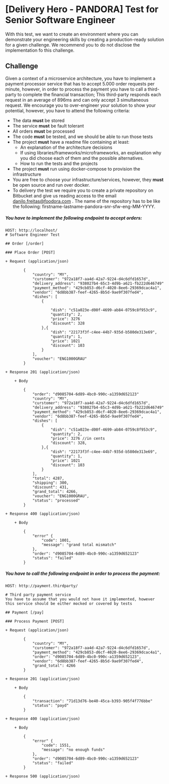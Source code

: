 
# [Delivery Hero - PANDORA] Test for Senior Software Engineer

With this test, we want to create an environment where you can demonstrate your engineering skills by creating a production-ready solution for a given challenge.  We recommend you to do not disclose the implementation fo this challenge.

## Challenge
Given a context of a microservice architecture, you have to implement a payment processor service that has to accept  5.000 order requests per minute, however, in order to process the payment you have to call a third-party to complete the financial transaction; This third-party responds each request in an average of 896ms and can only accept 3 simultaneous request. We encourage you to over-engineer your solution to show your potential, however, you have to attend the following criteria:

* The data **must** be stored
* The service **must** be fault tolerant
* All orders **must** be processed
* The code **must** be tested, and we should be able to run those tests
* The project **must** have a readme file containing at least:
	- An explanation of the architecture decisions
	- If using libraries/frameworks/microframeworks, an explanation why you did choose each of them and the possible alternatives.
	- How to run the tests and the projects
* The project **must** run using docker-compose to provision the infrastructure
* You are free to choose your infrastructure/services, however, they **must** be open source and run over docker.
* To delivery the test we require you to create a private repository on Bitbucket and give us reading access to the email danilo.freitas@foodora.com . The name of the repository has to be like the following: firstname-lastname-pandora-snr-sfw-eng-MM-YYYY.


##### You have to implement the following endpoint to accept orders:

```
HOST: http://localhost/
# Software Engineer Test

## Order [/order]

### Place Order [POST]

+ Request (application/json)

        {
            "country": "MY",
            "curstomer": "972a18f7-aa4d-42a7-9224-d4c6dfd1657d",
            "delivery_address": "938027b4-65c3-4d9b-a621-fb222d646749"
            "payment_method": "429cb853-d6cf-4020-8ee6-29369dcac4a1",
            "vendor": "6d8bb387-feef-4265-8b5d-9ae9f307fed4",
            "dishes": [
                {
                    
                    "dish": "c51a023e-d00f-4699-ab84-0759c8f953c9",
                    "quantity": 2,
                    "price": 3276
                    "discount": 328
                },{
                    "dish": "22173f3f-c4ee-44b7-935d-b580de313e69",
                    "quantity": 1,
                    "price": 1021
                    "discount": 103
                }
            ],
            "voucher": "ENG1000GRAU"
        }

+ Response 201 (application/json)

    + Body

        {
            "order": "d9085704-6d89-4bc0-990c-a1359d652123"
            "country": "MY",
            "curstomer": "972a18f7-aa4d-42a7-9224-d4c6dfd1657d",
            "delivery_address": "938027b4-65c3-4d9b-a621-fb222d646749"
            "payment_method": "429cb853-d6cf-4020-8ee6-29369dcac4a1",
            "vendor": "6d8bb387-feef-4265-8b5d-9ae9f307fed4",
            "dishes": [
                {
                    "dish": "c51a023e-d00f-4699-ab84-0759c8f953c9",
                    "quantity": 2,
                    "price": 3276 //in cents
                    "discount": 328,
                },{
                    "dish": "22173f3f-c4ee-44b7-935d-b580de313e69",
                    "quantity": 1,
                    "price": 1021
                    "discount": 103
                }
            ],
            "total": 4287,
            "shipping": 300,
            "discount": 431,
            "grand_total": 4266,
            "voucher": "ENG1000GRAU",
            "status": "processed"
        }
        
+ Response 400 (application/json)

    + Body

        {
            "error" {
                "code": 1001,
                "message": "grand total mismatch"
            },
            "order": "d9085704-6d89-4bc0-990c-a1359d652123"
            "status": "failed"
        }
```

##### You have to call the following endpoint in order to process the payment:

```
HOST: http://payment.thirdparty/

# Third party payment service
You have to assume that you would not have it implemented, however this service should be either mocked or covered by tests

## Payment [/pay]

### Process Payment [POST]

+ Request (application/json)

        {
            "country": "MY",
            "curstomer": "972a18f7-aa4d-42a7-9224-d4c6dfd1657d",
            "payment_method": "429cb853-d6cf-4020-8ee6-29369dcac4a1",
            "order": "d9085704-6d89-4bc0-990c-a1359d652123",
            "vendor": "6d8bb387-feef-4265-8b5d-9ae9f307fed4",
            "grand_total": 4266
        }

+ Response 201 (application/json)

    + Body

        {
            "transaction": "71d13d76-be40-45ca-b393-905f4f776bbe"
            "status": "payd"
        }
        
+ Response 400 (application/json)

    + Body

        {
            "error" {
                "code": 1551,
                "message": "no enough funds"
            },
            "order": "d9085704-6d89-4bc0-990c-a1359d652123"
            "status": "failed"
        }

+ Response 500 (application/json)
```

